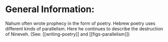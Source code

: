# General Information:

Nahum often wrote prophecy in the form of poetry. Hebrew poetry uses different kinds of parallelism. Here he continues to describe the destruction of Nineveh. (See: [[writing-poetry]] and [[figs-parallelism]])
